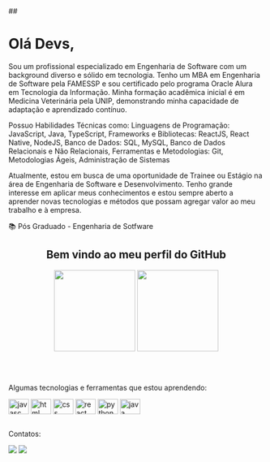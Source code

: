 <div display="inline-block">
  ##  <h1 align="left">Olá Devs,</h1>
    <p>Sou um profissional especializado em Engenharia de Software com um background diverso e sólido em tecnologia. Tenho um MBA em Engenharia de Software pela FAMESSP e sou certificado pelo programa Oracle Alura em Tecnologia da Informação. Minha formação acadêmica inicial é em Medicina Veterinária pela UNIP, demonstrando minha capacidade de adaptação e aprendizado contínuo.

Possuo Habilidades Técnicas como: Linguagens de Programação: JavaScript, Java, TypeScript, Frameworks e Bibliotecas: ReactJS, React Native, NodeJS, Banco de Dados: SQL, MySQL, Banco de Dados Relacionais e Não Relacionais, Ferramentas e Metodologias: Git, Metodologias Ágeis, Administração de Sistemas

Atualmente, estou em busca de uma oportunidade de Trainee ou Estágio na área de Engenharia de Software e Desenvolvimento. Tenho grande interesse em aplicar meus conhecimentos e estou sempre aberto a aprender novas tecnologias e métodos que possam agregar valor ao meu trabalho e à empresa.</p>
  </div>


  
  <div>        
    <p>📚 Pós Graduado - Engenharia de Sotfware</p>
  </div>
  
  <div align="center">
    <h2>Bem vindo ao meu perfil do GitHub</h2>
    <img height="160em" src="https://github-readme-stats.vercel.app/api?username=Fmarzochi&show_icons=true&theme=radical&include_all_commits=true&count_private=true"/>
    <img height="160em" src="https://github-readme-stats.vercel.app/api/top-langs/?username=Fmarzochi&layout=compact&langs_count=7&theme=radical&hide=jupyter%20notebook"/>
  </div>
  
   ##   
   
  <div style="display: inline_block"><br>
    <p>Algumas tecnologias e ferramentas que estou aprendendo:</p>
    <img align="center" alt="javasc" height="30" width="40" src="https://cdn.jsdelivr.net/gh/devicons/devicon/icons/javascript/javascript-original.svg"/>               
    <img align="center" alt="html" height="30" width="40" src="https://cdn.jsdelivr.net/gh/devicons/devicon/icons/html5/html5-original.svg"/>
    <img align="center" alt="css" height="30" width="40" src="https://cdn.jsdelivr.net/gh/devicons/devicon/icons/css3/css3-original.svg"/>
    <img align="center" alt="react" height="30" width="40" src="https://cdn.jsdelivr.net/gh/devicons/devicon/icons/react/react-original.svg"/>                             <img align="center" alt="python" height="30" width="40" src="https://cdn.jsdelivr.net/gh/devicons/devicon/icons/python/python-original.svg"/>
    <img align="center" alt="java" height="30" width="40" src="https://cdn.jsdelivr.net/gh/devicons/devicon/icons/java/java-original.svg"/>
  </div>
  
  ##    
  <div>
    <p>Contatos:</p>
    <a href = "mailto:fmarzochi33@gmail.com"><img src="https://img.shields.io/badge/Gmail-D14836?style=for-the-badge&logo=gmail&logoColor=white" target="_blank"></a>
    <a href="https://www.linkedin.com/in/felipemarzochi/" target="_blank"><img src="https://img.shields.io/badge/-LinkedIn-%230077B5?style=for-the-badge&logo=linkedin&logoColor=white" target="_blank"></a>  
  </div>
